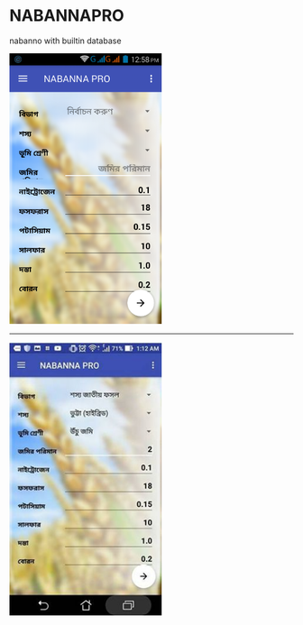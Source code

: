 # NABANNAPRO
nabanno with builtin database

<img src="screenshot/picture1.jpg" width="270" style="margin-right:10px;">
<hr />
<img src="https://github.com/faisal-developersbd/NABANNAPRO/blob/master/screenshot/picture2.jpg" width="270" style="margin-right:10px;">

